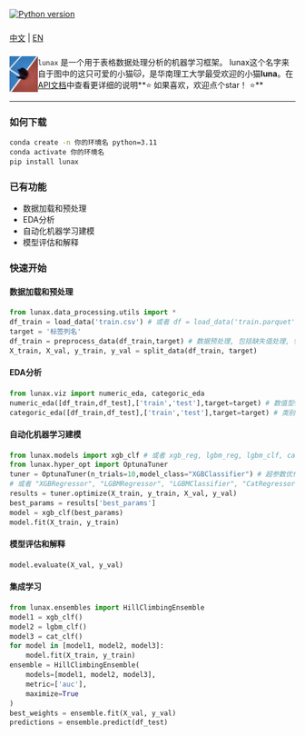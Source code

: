 [![Python version](https://img.shields.io/badge/python-3.9%20%7C%203.10%20%7C%203.11%20%7C%203.12-blue)](https://pypi.org/project/lunax/)
### 
[中文](README.md) | [EN](README.EN.md)
### 

<div>

<a href="./imgs/luna3.jpg"><img src="./imgs/luna3.jpg" width="50" align="left" /></a>``lunax`` 是一个用于表格数据处理分析的机器学习框架。 lunax这个名字来自于图中的这只可爱的小猫🐱，是华南理工大学最受欢迎的小猫**luna**。在[API文档](https://lunax-doc.readthedocs.io/en/latest/)中查看更详细的说明**⭐️ 如果喜欢，欢迎点个star！ ⭐️**
</div>

---

### 如何下载
```bash
conda create -n 你的环境名 python=3.11
conda activate 你的环境名
pip install lunax
```

### 已有功能
- 数据加载和预处理
- EDA分析
- 自动化机器学习建模
- 模型评估和解释

### 快速开始
#### 数据加载和预处理
```Python
from lunax.data_processing.utils import *
df_train = load_data('train.csv') # 或者 df = load_data('train.parquet')
target = '标签列名'
df_train = preprocess_data(df_train,target) # 数据预处理, 包括缺失值处理, 特征编码, 特征缩放
X_train, X_val, y_train, y_val = split_data(df_train, target)
```
#### EDA分析
```Python
from lunax.viz import numeric_eda, categoric_eda
numeric_eda([df_train,df_test],['train','test'],target=target) # 数值型特征分析
categoric_eda([df_train,df_test],['train','test'],target=target) # 类别型特征分析
```
#### 自动化机器学习建模
```Python
from lunax.models import xgb_clf # 或者 xgb_reg, lgbm_reg, lgbm_clf, cat_reg, cat_clf
from lunax.hyper_opt import OptunaTuner
tuner = OptunaTuner(n_trials=10,model_class="XGBClassifier") # 超参数优化, n_trials为优化次数
# 或者 "XGBRegressor", "LGBMRegressor", "LGBMClassifier", "CatRegressor", "CatClassifier"
results = tuner.optimize(X_train, y_train, X_val, y_val)
best_params = results['best_params']
model = xgb_clf(best_params)
model.fit(X_train, y_train)
```
#### 模型评估和解释
```Python
model.evaluate(X_val, y_val)
```
#### 集成学习
```Python
from lunax.ensembles import HillClimbingEnsemble
model1 = xgb_clf()
model2 = lgbm_clf()
model3 = cat_clf()
for model in [model1, model2, model3]:
    model.fit(X_train, y_train)
ensemble = HillClimbingEnsemble(
    models=[model1, model2, model3],
    metric=['auc'],
    maximize=True
)
best_weights = ensemble.fit(X_val, y_val)
predictions = ensemble.predict(df_test)
```
